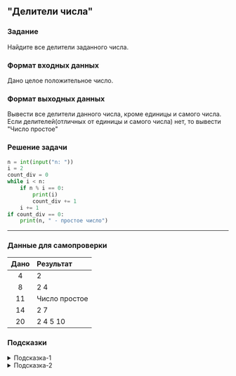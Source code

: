 ## "Делители числа"

### Задание

Найдите все делители заданного числа.

### Формат входных данных

Дано целое положительное число.

### Формат выходных данных

Вывести все делители данного числа, кроме единицы и самого числа. \
Если делителей(отличных от единицы и самого числа) нет, то вывести "Число простое"

### Решение задачи

```python
n = int(input("n: "))
i = 2
count_div = 0
while i < n:
    if n % i == 0:
        print(i)
        count_div += 1
    i += 1
if count_div == 0:
    print(n, " - простое число")
```

---

### Данные для самопроверки

| Дано | Результат |
| :---: | :--- |
|    4    | 2 |
|    8    | 2 4  |
|    11    | Число простое |
|    14    | 2 7  |
|    20   | 2 4 5 10  |
### Подсказки

<details>
<summary>Подсказка-1</summary>
Если одно число делится без остатка на другое, то второе называют — делителем первого
</details>

<details>
<summary>Подсказка-2</summary>
Самый простой способ решить данную задачу - просто перебрать все числа от 2-ки до заданного числа и проверить, делится ли заданное число на них без остатка.
</details>
